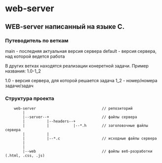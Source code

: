 # web-server

## WEB-server написанный на языке C.

### Путеводитель по веткам

main - последняя актуальная версия сервера
default - версия сервера, над которой ведется работа

В других ветках находятся реализации конеретной задачи.
Пример названия: 1.0-1_2

1.0 - версия сервера, для которой решается задача
1_2 - номер/номера задачи/задач

### Структура проекта

        web-server                              // репозиторий
            |
            |--server--+                        // файлы сервера
            |          |--headers--+       
            |          |           |--*.h       // заголовочные файлы сервера
            |          |
            |          |--*.c                   // исходные файлы сервера
            |
            |
            |--web                              // файлы веб-разработки (.html, .css, .js)
